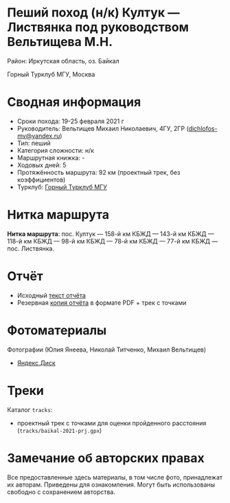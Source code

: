 # Пеший поход (н/к) Култук — Листвянка под руководством Вельтищева М.Н.

Район: Иркутская область, оз. Байкал

Горный Турклуб МГУ, Москва

# Сводная информация

- Сроки похода: 19-25 февраля 2021 г
- Руководитель: Вельтищев Михаил Николаевич, 4ГУ, 2ГР (dichlofos-mv@yandex.ru)
- Тип: пеший
- Категория сложности: н/к
- Маршрутная книжка: -
- Ходовых дней: 5
- Протяжённость маршрута: 92 км (проектный трек, без коэффициентов)
- Турклуб: [Горный Турклуб МГУ](https://www.geolink-group.com/tourclub)

# Нитка маршрута

**Нитка маршрута**: пос. Култук — 158-й км КБЖД — 143-й км КБЖД —
118-й км КБЖД — 98-й км КБЖД — 78-й км КБЖД — 77-й км КБЖД — пос. Листвянка.

# Отчёт
- Исходный [текст отчёта](https://github.com/dichlofos/baikal-2021/blob/master/report_baikal_2021.md)
- Резервная [копия отчёта](https://disk.yandex.ru/d/pFX2L5c-r7ZGOQ) в формате PDF + трек с точками

# Фотоматериалы
Фотографии (Юлия Янеева, Николай Титченко, Михаил Вельтищев)
  - [Яндекс.Диск](https://disk.yandex.ru/a/y4QGN2LnRizUTQ)

# Треки

Каталог `tracks`:
- проектный трек с точками для оценки пройденного расстояния (`tracks/baikal-2021-prj.gpx`)

# Замечание об авторских правах

Все предоставленные здесь материалы, в том числе фото, принадлежат их авторам.
Приведены для ознакомления. Могут быть использованы свободно с сохранением авторства.

